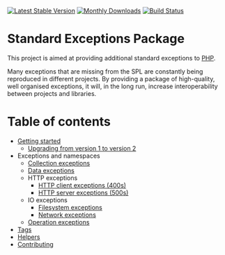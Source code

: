 [![Latest Stable Version](https://poser.pugx.org/crazycodr/standard-exceptions/version.png)](https://packagist.org/packages/crazycodr/standard-exceptions) [![Monthly Downloads](https://poser.pugx.org/crazycodr/standard-exceptions/d/monthly)](https://packagist.org/packages/crazycodr/standard-exceptions) [![Build Status](https://travis-ci.org/crazycodr/standard-exceptions.png?branch=master)](https://travis-ci.org/crazycodr/standard-exceptions)

# Standard Exceptions Package

This project is aimed at providing additional standard exceptions to [PHP](http://www.php.net/). 

Many exceptions that are missing from the SPL are constantly being reproduced in different projects. By providing a package of high-quality, well organised exceptions, it will, in the long run, increase interoperability between projects and libraries.

# Table of contents

* [Getting started](getting-started.md)
    * [Upgrading from version 1 to version 2](upgrade-1-2.md)
* Exceptions and namespaces
    * [Collection exceptions](exceptions/collection-exceptions.md)
    * [Data exceptions](exceptions/data-exceptions.md)
    * HTTP exceptions
        * [HTTP client exceptions (400s)](exceptions/http-client-exceptions.md)
        * [HTTP server exceptions (500s)](exceptions/http-server-exceptions.md)
    * IO exceptions
        * [Filesystem exceptions](exceptions/io-filesystem-exceptions.md)
        * [Network exceptions](exceptions/io-network-exceptions.md)
    * [Operation exceptions](exceptions/operation-exceptions.md)
* [Tags](tags.md)
* [Helpers](helpers.md)
* [Contributing](contribute.md)
